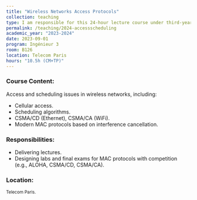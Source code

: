 ```yaml
---
title: "Wireless Networks Access Protocols"
collection: teaching
type: I am responsible for this 24-hour lecture course under third-year engineering students at Telecom Paris, coordinated by Prof. Marceau Coupechoux.
permalink: /teaching/2024-accessscheduling
academic_year: "2023-2024"
date: 2023-09-01
program: Ingénieur 3
room: B126
location: Telecom Paris
hours: "10.5h (CM+TP)"
---
```


### Course Content:
Access and scheduling issues in wireless networks, including:
- Cellular access.
- Scheduling algorithms.
- CSMA/CD (Ethernet), CSMA/CA (WiFi).
- Modern MAC protocols based on interference cancellation.

### Responsibilities:
- Delivering lectures.
- Designing labs and final exams for MAC protocols with competition (e.g., ALOHA, CSMA/CD, CSMA/CA).

### Location:
<span style="font-size: smaller;">Telecom Paris.</span>

